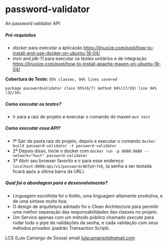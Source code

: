 # password-validator
An password validator API

##### Pré-requisitos
- _docker_ para executar a aplicação https://linuxize.com/post/how-to-install-and-use-docker-on-ubuntu-18-04/
- _mvn_ and _jdk-11_ para executar os testes unitários e de integração https://linuxize.com/post/how-to-install-apache-maven-on-ubuntu-18-04/

**Cobertura de Teste:**
`85% classes, 94% lines covered`
 
`package passwordvalidator class 85%(6/7) method 94%(17/18) line 94%(32/34)`

##### Como executar os testes?
- Ir para a raiz do projeto e executar o comando do maven `mvn test`

##### Como executar essa API?
- 1ª Sair da pasta raiz do projeto, depois e executar o comando `docker build password-validator -t password-validator`
- 2ª Depois disso, inicie o docker com `docker run -p 8080:8080 --network="host" password-validator`    
- 3ª Abrir seu browser favorito e ir para esse endereço `localhost:8080/api/v1/password/AbTp9!fok`, (a senha a ser testada ficará após a última barra da URL).

##### Qual foi a abordagem para o desenvolvimento?
- Linguagem escolhida foi o Kotlin, uma linguagem altamente produtiva, e de uma sintaxe muito boa.
- O design de arquitetura adotado foi o Clean Architecture para permitir uma melhor separação das responsabilidades das classes no projeto.
- Um Service apenas com um método público chamado _execute_ para rodar todo o pipe de validações da senha, e cada validação com seus métodos privados (padrão Transaction Script).

LCS (Luis Camargo de Sousa) email luiscamargoti@gmail.com
